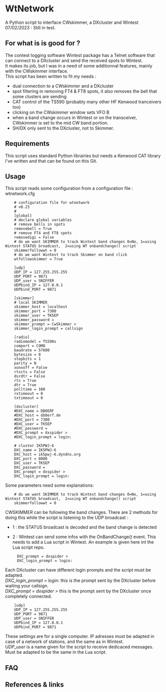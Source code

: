# WtNetwork
A Python script to interface CWskimmer, a DXcluster and Wintest<br />
07/02/2023 : Still in test.

## For what is is good for ?<br />
The contest logging software Wintest package has a Telnet software that can connect to a DXcluster and send the received spots to Wintest.<br />
It makes its job, but I was in a need of some additionnal features, mainly with the CWskimmer interface.<br />
This script has been written to fit my needs :<br />
- dual connection to a CWskimmer and a DXcluster<br />
- spot filtering in removing FT4 & FT8 spots, it also removes the bell that some clusters are sending<br />
- CAT control of the TS590 (probably many other HF Kenwood tranceivers too)<br />
- clicking on the CWskimmer window sets VFO B<br /> 
- when a band change occurs in Wintest or on the transceiver, CWskimmer is set to the mid CW band portion.<br />
- SH/DX only sent to the DXcluster, not to Skimmer.

## Requirements<br />
This script uses standard Python librairies but needs a Kenwood CAT library I've written and that can be found on this Git.

## Usage<br />
This script reads some configuration from a configuration file : wtnetwork.cfg

        # configuration file for wtnetwork
        # v0.23
        #
        [global]
        # declare global variables
        # remove bells in spots
        removebell = True
        # remove FT4 and FT8 spots
        removedigi = False
        # do we want SKIMMER to track Wintest band changes 0=No, 1=using Wintest STATUS broadcast,  2=using WT onbandchange() script
        skimmerfollowwt = 0
        # do we want Wintest to track Skimmer on band click
        wtfollowskimmer = True

        [udp]
        UDP_IP = 127.255.255.255
        UDP_PORT = 9871
        UDP_user = SNIFFER
        UDPbind_IP = 127.0.0.1
        UDPbind_PORT = 9871

        [skimmer]
        # local SKIMMER
        skimmer_host = localhost
        skimmer_port = 7300
        skimmer_user = TK5EP
        skimmer_password =
        skimmer_prompt = CwSkimmer >
        skimmer_login_prompt = callsign

        [radio]
        radiomodel = TS590s
        comport = COM8
        baudrate = 57600
        bytesize = 8
        stopbits = 1
        parity = N
        xonxoff = False
        rtscts = False
        dsrdtr = False
        rts = True
        dtr = True
        polltime = 100
        rxtimeout = 0
        txtimeout = 0

        [dxcluster]
        #DXC_name = DB0ERF
        #DXC_host = db0erf.de
        #DXC_port = 7300
        #DXC_user = TK5EP
        #DXC_password =
        #DXC_prompt = dxspider >
        #DXC_login_prompt = login:

        # cluster IK5PWJ-6
        DXC_name = IK5PWJ-6
        DXC_host = ik5pwj-6.dyndns.org
        DXC_port = 8000
        DXC_user = TK5EP
        DXC_password =
        DXC_prompt = dxspider >
        DXC_login_prompt = login:
        
Some parameters need some explanations:

        # do we want SKIMMER to track Wintest band changes 0=No, 1=using Wintest STATUS broadcast,  2=using WT onbandchange() script
        skimmerfollowwt = 0
        
CWSKIMMER can be following the band changes. There are 2 methods for doing this while the script is listening to the UDP broadcast :<br />
- 1 : the STATUS broadcast is decoded and the band change is detected
- 2 : Wintest can send some infos with the OnBandChange() event. This needs to add a Lua script in Wintest. An example is given here int the Lua script repo.

        DXC_prompt = dxspider >
        DXC_login_prompt = login:
    
Each DXcluster can have different login prompts and the script must be adapted.<br />
*DXC_login_prompt = login:*     this is the prompt sent by the DXcluster before waiting your callsign.<br />
*DXC_prompt = dxspider >*       this is the prompt sent by the DXcluster once completely connected.

        [udp]
        UDP_IP = 127.255.255.255
        UDP_PORT = 9871
        UDP_user = SNIFFER
        UDPbind_IP = 127.0.0.1
        UDPbind_PORT = 9871
        
These settings are for a single computer. IP adresses must be adapted in case of a network of stations, and the same as in Wintest.<br />
*UDP_user* is a name given for the script to receive dedicaced messages. Must be adapted to be the same in the Lua script.<br />

## FAQ

## References & links
